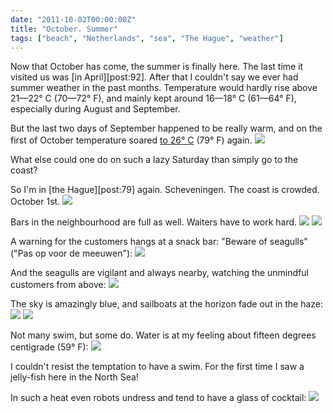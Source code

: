 ```yaml
---
date: "2011-10-02T00:00:00Z"
title: "October. Summer"
tags: ["beach", "Netherlands", "sea", "The Hague", "weather"]
---
```


Now that October has come, the summer is finally here. The last time it visited us was [in April][post:92]. After that I couldn't say we ever had summer weather in the past months. Temperature would hardly rise above 21—22° C (70—72° F), and mainly kept around 16—18° C (61—64° F), especially during August and September.

But the last two days of September happened to be really warm, and on the first of October temperature soared [to 26° C](http://www.knmi.nl/climatology/daily_data/index.cgi?station=260&year=2011&month=10&day=01) (79° F) again.
![](img:4.bp.blogspot.com/-L9Vpm4JLIzY/TodOw2dLADI/AAAAAAAAJ3k/dL-1odROK8Q/s1600/dsc07115.picasaweb.jpg:a)

What else could one do on such a lazy Saturday than simply go to the coast?

<!--more-->

So I'm in [the Hague][post:79] again. Scheveningen. The coast is crowded. October 1st.
![](img:2.bp.blogspot.com/-5i9ClxdZIN4/TodO4ACggxI/AAAAAAAAJ4E/xyHYQtujaps/s1600/dsc07122.picasaweb.jpg:a)

Bars in the neighbourhood are full as well. Waiters have to work hard.
![](img:1.bp.blogspot.com/-5YNILFfA3mo/TodO2_OOWGI/AAAAAAAAJ4g/QPPx7vmkfEM/s1600/dsc07118.picasaweb.jpg:a)
![](img:3.bp.blogspot.com/-5lDy7SRHDbQ/TodO0Oe7RBI/AAAAAAAAJ3w/WLcsZuNHDa4/s1600/dsc07125.picasaweb.jpg:a)

A warning for the customers hangs at a snack bar: "Beware of seagulls" ("Pas op voor de meeuwen"):
![](img:3.bp.blogspot.com/-CYVSom1MqTU/TodO1H46mXI/AAAAAAAAJ30/2ky6ou7aW0w/s1600/dsc07116.picasaweb.jpg:a)

And the seagulls are vigilant and always nearby, watching the unmindful customers from above:
![](img:1.bp.blogspot.com/-1a0DXvVtJJU/TodOzCenK-I/AAAAAAAAJ3s/4OsKePSp_dA/s1600/dsc07128.picasaweb.jpg:a)

The sky is amazingly blue, and sailboats at the horizon fade out in the haze:
![](img:4.bp.blogspot.com/-9-VQ1st5ASo/TodOxh83VvI/AAAAAAAAJ3o/dVpmwEM1kHw/s1600/dsc07131.picasaweb.jpg:a)
![](img:4.bp.blogspot.com/-rYMqONlUXC8/TodO1yi-vGI/AAAAAAAAJ34/mmccLF2hkRU/s1600/dsc07141.picasaweb.jpg:a)

Not many swim, but some do. Water is at my feeling about fifteen degrees centigrade (59° F):
![](img:3.bp.blogspot.com/--KI7zeYeyjY/TodOvL7iLyI/AAAAAAAAJ3c/063iaTn9PkY/s1600/dsc07154.picasaweb.jpg:a)

I couldn't resist the temptation to have a swim. For the first time I saw a jelly-fish here in the North Sea!

In such a heat even robots undress and tend to have a glass of cocktail:
![](img:3.bp.blogspot.com/-MLSS33l1uqo/TodOvzjKJfI/AAAAAAAAJ3g/cpGCaFMsaFQ/s1600/dsc06886.picasaweb.jpg:a)
